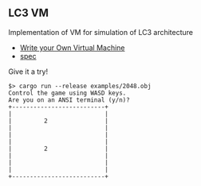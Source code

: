 ## LC3 VM 

Implementation of VM for simulation of LC3 architecture

* [Write your Own Virtual Machine](https://www.jmeiners.com/lc3-vm/)
* [spec](https://www.jmeiners.com/lc3-vm/supplies/lc3-isa.pdf)

Give it a try!
```
$> cargo run --release examples/2048.obj
Control the game using WASD keys.
Are you on an ANSI terminal (y/n)? 
+--------------------------+
|                          |
|         2                |
|                          |
|                          |
|                          |
|         2                |
|                          |
|                          |
|                          |
+--------------------------+
```
